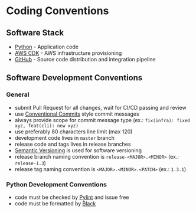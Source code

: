 # Coding Conventions

## Software Stack

- [Python](https://www.python.org/) - Application code
- [AWS CDK](https://aws.amazon.com/cdk/) - AWS infrastructure provisioning
- [GitHub](https://github.com/) - Source code distribution and integration pipeline


## Software Development Conventions

### General

- submit Pull Request for all changes, wait for CI/CD passing and review
- use [Conventional Commits](https://www.conventionalcommits.org/en/v1.0.0/) style commit messages
- always provide scope for commit message type (ex.: `fix(infra): fixed xyz, feat(cli): new xyz)`
- use preferably 80 characters line limit (max 120)
- development code lives in `master` branch
- release code and tags lives in release branches
- [Semantic Versioning](https://semver.org/) is used for software versioning
- release branch naming convention is `release-<MAJOR>.<MINOR>` (ex.: `release-1.3`)
- release tag naming convention is `<MAJOR>.<MINOR>.<PATCH>` (ex.: `1.3.1`)

### Python Development Conventions

- code must be checked by [Pylint](https://www.pylint.org/) and issue free
- code must be formatted by [Black](https://github.com/psf/black)


